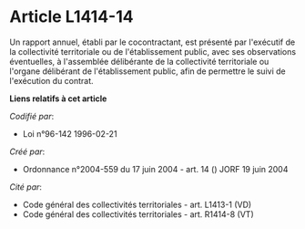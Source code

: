 # Article L1414-14

Un rapport annuel, établi par le cocontractant, est présenté par l'exécutif de la collectivité territoriale ou de
l'établissement public, avec ses observations éventuelles, à l'assemblée délibérante de la collectivité territoriale ou
l'organe délibérant de l'établissement public, afin de permettre le suivi de l'exécution du contrat.

**Liens relatifs à cet article**

_Codifié par_:

  - Loi n°96-142 1996-02-21

_Créé par_:

  - Ordonnance n°2004-559 du 17 juin 2004 - art. 14 () JORF 19 juin 2004

_Cité par_:

  - Code général des collectivités territoriales - art. L1413-1 (VD)
  - Code général des collectivités territoriales - art. R1414-8 (VT)
